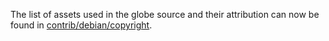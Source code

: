 The list of assets used in the globe source and their attribution can now be found in [contrib/debian/copyright](../contrib/debian/copyright).
